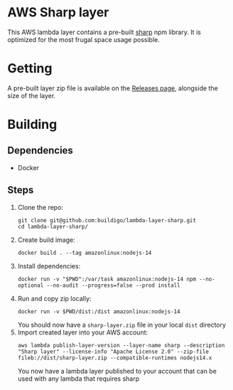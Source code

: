 # AWS Sharp layer
This AWS lambda layer contains a pre-built [sharp](https://www.npmjs.com/package/sharp) npm library.
It is optimized for the most frugal space usage possible.

# Getting
A pre-built layer zip file is available on the [Releases page](../../releases), alongside the size of the layer.

# Building

## Dependencies
* Docker

## Steps
1. Clone the repo: 
    ```shell script
    git clone git@github.com:buildigo/lambda-layer-sharp.git
    cd lambda-layer-sharp/
    ```
1. Create build image:
   ```
   docker build . --tag amazonlinux:nodejs-14
   ```
1. Install dependencies:
    ```shell script
    docker run -v "$PWD":/var/task amazonlinux:nodejs-14 npm --no-optional --no-audit --progress=false --prod install
    ```
1. Run and copy zip locally:
    ```shell script
    docker run -v $PWD/dist:/dist amazonlinux:nodejs-14
    ```
   You should now have a `sharp-layer.zip` file in your local `dist` directory
1. Import created layer into your AWS account:
    ```shell script
    aws lambda publish-layer-version --layer-name sharp --description "Sharp layer" --license-info "Apache License 2.0" --zip-file fileb://dist/sharp-layer.zip --compatible-runtimes nodejs14.x
    ```
   You now have a lambda layer published to your account that can be used with any lambda that requires sharp